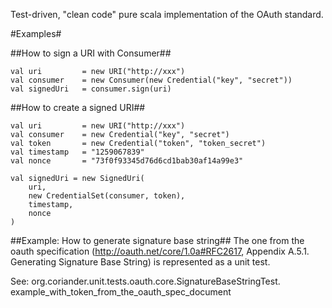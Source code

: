 Test-driven, "clean code" pure scala implementation of the OAuth standard.

#Examples#

##How to sign a URI with Consumer##


    val uri         = new URI("http://xxx")
    val consumer    = new Consumer(new Credential("key", "secret"))
    val signedUri   = consumer.sign(uri)


##How to create a signed URI##


    val uri         = new URI("http://xxx")
    val consumer    = new Credential("key", "secret")
    val token       = new Credential("token", "token_secret")  
    val timestamp   = "1259067839"
    val nonce       = "73f0f93345d76d6cd1bab30af14a99e3"

    val signedUri = new SignedUri(
        uri,
        new CredentialSet(consumer, token),
        timestamp,
        nonce
    )


##Example: How to generate signature base string##
The one from the oauth specification (http://oauth.net/core/1.0a#RFC2617,
Appendix A.5.1.  Generating Signature Base String) is represented as a unit test.

See: org.coriander.unit.tests.oauth.core.SignatureBaseStringTest.
    example_with_token_from_the_oauth_spec_document